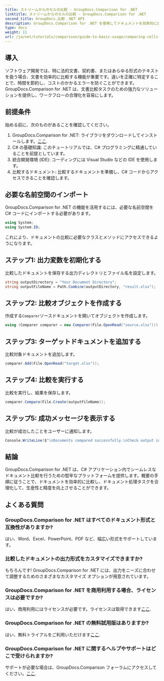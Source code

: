 ```yaml
---
title: ストリームからのセルの比較 - GroupDocs.Comparison for .NET
linktitle: ストリームからのセルの比較 - GroupDocs.Comparison for .NET
second_title: GroupDocs.比較 .NET API
description: GroupDocs.Comparison for .NET を使用してドキュメントを効率的に比較する方法を説明します。この包括的なガイドでは、名前空間のインポート、比較変数の初期化、ドキュメントの比較の実行について段階的に説明します。
type: docs
weight: 11
url: /ja/net/tutorials/comparison/guide-to-basic-usage/comparing-cells-from-stream/
---
```

## 導入

ソフトウェア開発では、特に法的文書、契約書、またはあらゆる形式のテキストを扱う場合、文書を効率的に比較する機能が重要です。違いを正確に特定することで、時間を節約し、コストのかかるエラーを防ぐことができます。GroupDocs.Comparison for .NET は、文書比較タスクのための強力なソリューションを提供し、ワークフローの合理化を容易にします。

## 前提条件

始める前に、次のものがあることを確認してください。

1.  GroupDocs.Comparison for .NET: ライブラリをダウンロードしてインストールします。[ここ](https://releases.groupdocs.com/comparison/net/).
2. C# の基礎知識: このチュートリアルでは、C# プログラミングに精通していることを前提としています。
3. 統合開発環境 (IDE): コーディングには Visual Studio などの IDE を使用します。
4. 比較するドキュメント: 比較するドキュメントを準備し、C# コードからアクセスできることを確認します。

## 必要な名前空間のインポート

GroupDocs.Comparison for .NET の機能を活用するには、必要な名前空間を C# コードにインポートする必要があります。

```csharp
using System;
using System.IO;
```

これにより、ドキュメントの比較に必要なクラスとメソッドにアクセスできるようになります。

## ステップ1: 出力変数を初期化する

比較したドキュメントを保存する出力ディレクトリとファイル名を設定します。

```csharp
string outputDirectory = "Your Document Directory";
string outputFileName = Path.Combine(outputDirectory, "result.xlsx");
```

## ステップ2: 比較オブジェクトを作成する

作成する`Comparer`ソースドキュメントを開いてオブジェクトを作成します。

```csharp
using (Comparer comparer = new Comparer(File.OpenRead("source.xlsx")))
```

## ステップ3: ターゲットドキュメントを追加する

比較対象ドキュメントを追加します。

```csharp
comparer.Add(File.OpenRead("target.xlsx"));
```

## ステップ4: 比較を実行する

比較を実行し、結果を保存します。

```csharp
comparer.Compare(File.Create(outputFileName));
```

## ステップ5: 成功メッセージを表示する

比較が成功したことをユーザーに通知します。

```csharp
Console.WriteLine($"\nDocuments compared successfully.\nCheck output in {outputDirectory}.");
```

## 結論

GroupDocs.Comparison for .NET は、C# アプリケーション内でシームレスなドキュメント比較を行うための堅牢なプラットフォームを提供します。概要の手順に従うことで、ドキュメントを効率的に比較し、ドキュメント処理タスクを合理化して、生産性と精度を向上させることができます。

## よくある質問

### GroupDocs.Comparison for .NET はすべてのドキュメント形式と互換性がありますか?

はい、Word、Excel、PowerPoint、PDF など、幅広い形式をサポートしています。

### 比較したドキュメントの出力形式をカスタマイズできますか?

もちろんです! GroupDocs.Comparison for .NET には、出力をニーズに合わせて調整するためのさまざまなカスタマイズ オプションが用意されています。

### GroupDocs.Comparison for .NET を商用利用する場合、ライセンスは必要ですか?

はい、商用利用にはライセンスが必要です。ライセンスは取得できます[ここ](https://purchase.groupdocs.com/buy).

### GroupDocs.Comparison for .NET の無料試用版はありますか?

はい、無料トライアルをご利用いただけます[ここ](https://releases.groupdocs.com/).

### GroupDocs.Comparison for .NET に関するヘルプやサポートはどこで受けられますか?

サポートが必要な場合は、GroupDocs.Comparison フォーラムにアクセスしてください。[ここ](https://forum.groupdocs.com/c/comparison/12).